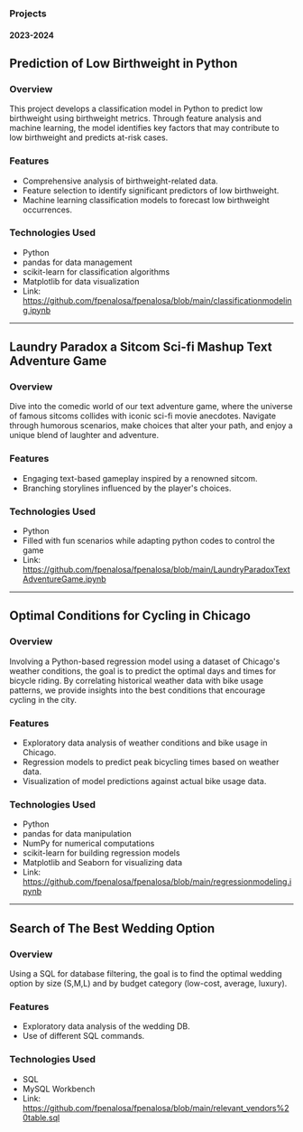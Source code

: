 ### Projects
#### 2023-2024

## Prediction of Low Birthweight in Python
### Overview
This project develops a classification model in Python to predict low birthweight using birthweight metrics. 
Through feature analysis and machine learning, the model identifies key factors that may contribute to low birthweight and predicts at-risk cases.

### Features
- Comprehensive analysis of birthweight-related data.
- Feature selection to identify significant predictors of low birthweight.
- Machine learning classification models to forecast low birthweight occurrences.

### Technologies Used
- Python
- pandas for data management
- scikit-learn for classification algorithms
- Matplotlib for data visualization
- Link: https://github.com/fpenalosa/fpenalosa/blob/main/classificationmodeling.ipynb

-------------------

## Laundry Paradox a Sitcom Sci-fi Mashup Text Adventure Game
### Overview
Dive into the comedic world of our text adventure game, where the universe of famous sitcoms collides with iconic sci-fi movie anecdotes. 
Navigate through humorous scenarios, make choices that alter your path, and enjoy a unique blend of laughter and adventure.

### Features
- Engaging text-based gameplay inspired by a renowned sitcom.
- Branching storylines influenced by the player's choices.

### Technologies Used
- Python
- Filled with fun scenarios while adapting python codes to control the game
- Link: https://github.com/fpenalosa/fpenalosa/blob/main/LaundryParadoxTextAdventureGame.ipynb

-------------------

## Optimal Conditions for Cycling in Chicago
### Overview
Involving a Python-based regression model using a dataset of Chicago's weather conditions, the goal is to predict the optimal days and times for bicycle riding. By correlating historical weather data with bike usage patterns, we provide insights into the best conditions that encourage cycling in the city.

### Features
- Exploratory data analysis of weather conditions and bike usage in Chicago.
- Regression models to predict peak bicycling times based on weather data.
- Visualization of model predictions against actual bike usage data.

### Technologies Used
- Python
- pandas for data manipulation
- NumPy for numerical computations
- scikit-learn for building regression models
- Matplotlib and Seaborn for visualizing data
- Link: https://github.com/fpenalosa/fpenalosa/blob/main/regressionmodeling.ipynb

-------------------

## Search of The Best Wedding Option
### Overview
Using a SQL for database filtering,  the goal is to find the optimal wedding option by size (S,M,L) and by budget category (low-cost, average, luxury).

### Features
- Exploratory data analysis of the wedding DB.
- Use of different SQL commands.

### Technologies Used
- SQL
- MySQL Workbench
- Link: https://github.com/fpenalosa/fpenalosa/blob/main/relevant_vendors%20table.sql
